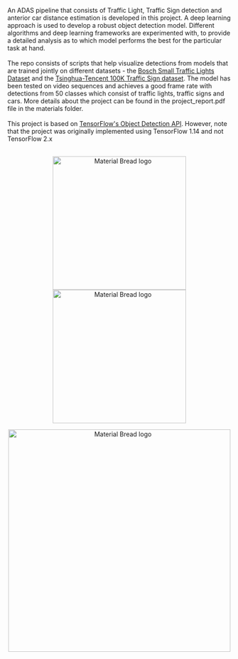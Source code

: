 An ADAS pipeline that consists of Traffic Light, Traffic Sign detection and anterior car distance estimation is developed in this project. A deep learning approach is used to develop a robust object detection model. Different algorithms and deep learning frameworks are experimented with, to provide a detailed analysis as to which model performs the best for the particular task at hand.<br/><br/>
The repo consists of scripts that help visualize detections from models that are trained jointly on different datasets - the [Bosch Small Traffic Lights Dataset](https://hci.iwr.uni-heidelberg.de/content/bosch-small-traffic-lights-dataset) and the [Tsinghua-Tencent 100K Traffic Sign dataset](https://cg.cs.tsinghua.edu.cn/traffic-sign/). The model has been tested on video sequences and achieves a good frame rate with detections from 50 classes which consist of traffic lights, traffic signs and cars. More details about the project can be found in the project_report.pdf file in the materials folder. <br/><br/>
This project is based on [TensorFlow's Object Detection API](https://github.com/tensorflow/models/tree/master/research/object_detection). However, note that the project was originally implemented using TensorFlow 1.14 and not TensorFlow 2.x <br/><br/>


<p align="center">
  <img width="300" src="https://user-images.githubusercontent.com/51696913/149267272-55b997f1-ac5c-430f-84a3-975e33e008c2.png" alt="Material Bread logo"> <img width="300" src="https://user-images.githubusercontent.com/51696913/149267277-22505d0f-4ce3-49ba-8c34-1fc4e804fcdd.png" alt="Material Bread logo">
</p>

<p align="center">
  <img width="500" src="https://user-images.githubusercontent.com/51696913/149267815-304f45de-c8ff-48da-bdfd-3c354ae89c27.gif" alt="Material Bread logo">
</p>
